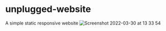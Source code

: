 # unplugged-website
A simple static responsive website
![Screenshot 2022-03-30 at 13 33 54](https://user-images.githubusercontent.com/64259737/160852137-8364071a-5fec-4076-b02d-875e8d642558.png)
